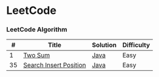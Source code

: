 
LeetCode
========

### LeetCode Algorithm


| # | Title | Solution | Difficulty |
|---| ----- | -------- | ---------- |
|1|[Two Sum](https://oj.leetcode.com/problems/two-sum/)| [Java](./twoSum.java)|Easy|
|35|[Search Insert Position](https://oj.leetcode.com/problems/search-insert-position/)| [Java](./searchInsertPosition.java)|Easy|
